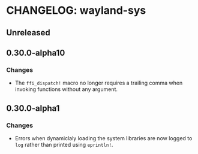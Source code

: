 # CHANGELOG: wayland-sys

## Unreleased

## 0.30.0-alpha10

### Changes

- The `ffi_dispatch!` macro no longer requires a trailing comma when invoking functions without
  any argument.

## 0.30.0-alpha1

### Changes

- Errors when dynamiclaly loading the system libraries are now logged to `log` rather than
  printed using `eprintln!`.